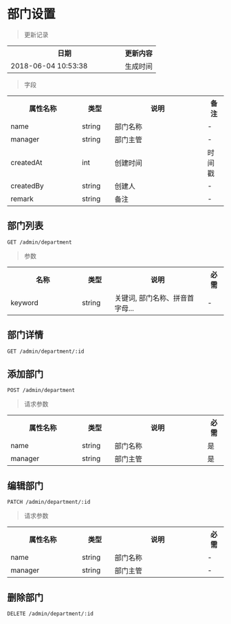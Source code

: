 # 部门设置

> 更新记录

<table>
    <tr>
        <th style="width:250px;">日期</th>
        <th>更新内容</th>
    </tr>
    <tr>
        <td>2018-06-04 10:53:38</td>
        <td>生成时间</td>
    </tr>
</table>

> 字段

<table>
    <tr>
        <th style="width:150px;">属性名称</th>
        <th style="width:60px;">类型</th>
        <th style="width:200px;">说明</th>
        <th>备注</th>
    </tr>
    <tr>
        <td>name</td>
        <td>string</td>
        <td>部门名称</td>
        <td>-</td>
    </tr>
    <tr>
        <td>manager</td>
        <td>string</td>
        <td>部门主管</td>
        <td>-</td>
    </tr>
    <tr>
        <td>createdAt</td>
        <td>int</td>
        <td>创建时间</td>
        <td>时间戳</td>
    </tr>
    <tr>
        <td>createdBy</td>
        <td>string</td>
        <td>创建人</td>
        <td>-</td>
    </tr>
    <tr>
        <td>remark</td>
        <td>string</td>
        <td>备注</td>
        <td>-</td>
    </tr>
</table>

## 部门列表

```
GET /admin/department
```

> 参数
<table>
    <tr>
        <th style="width:150px;">名称</th>
        <th style="width:60px;">类型</th>
        <th style="width:200px;">说明</th>
        <th>必需</th>
    </tr>
    <tr>
        <td>keyword</td>
        <td>string</td>
        <td>关键词, 部门名称、拼音首字母...</td>
        <td>-</td>
    </tr>
</table>

## 部门详情

```
GET /admin/department/:id
```

## 添加部门

```
POST /admin/department
```

>请求参数
<table>
    <tr>
        <th style="width:150px;">属性名称</th>
        <th style="width:60px;">类型</th>
        <th style="width:200px;">说明</th>
        <th>必需</th>
    </tr>
    <tr>
        <td>name</td>
        <td>string</td>
        <td>部门名称</td>
        <td>是</td>
    </tr>
    <tr>
        <td>manager</td>
        <td>string</td>
        <td>部门主管</td>
        <td>是</td>
    </tr>
</table>

## 编辑部门

```
PATCH /admin/department/:id
```

>请求参数
<table>
    <tr>
        <th style="width:150px;">属性名称</th>
        <th style="width:60px;">类型</th>
        <th style="width:200px;">说明</th>
        <th>必需</th>
    </tr>
    <tr>
        <td>name</td>
        <td>string</td>
        <td>部门名称</td>
        <td>-</td>
    </tr>
    <tr>
        <td>manager</td>
        <td>string</td>
        <td>部门主管</td>
        <td>-</td>
    </tr>
</table>

## 删除部门

```
DELETE /admin/department/:id
```